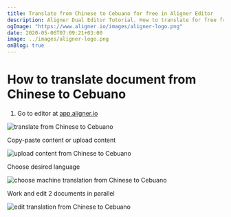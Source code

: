 ```yaml
---
title: Translate from Chinese to Cebuano for free in Aligner Editor
description: Aligner Dual Editor Tutorial. How to translate for free from Chinese to Cebuano. Aligner is multilingual document management platform. 
ogImage: "https://www.aligner.io/images/aligner-logo.png"
date: 2020-05-06T07:09:21+03:00
image: ../images/aligner-logo.png
onBlog: true
---
```


# How to translate document from Chinese to Cebuano

1. Go to editor at [app.aligner.io](https://app.aligner.io "Aligner App web page")

![translate from Chinese to Cebuano](../aligner-blank-editor.png "translate from Chinese to Cebuano")

Copy-paste content or upload content

![upload content from Chinese to Cebuano](../aligner-uploaded-document.png "upload content from Chinese to Cebuano")

Choose desired language

![choose machine translation from Chinese to Cebuano](../aligner-language-dropdown.png "choose machine translation from Chinese to Cebuano")

Work and edit 2 documents in parallel

![edit translation from Chinese to Cebuano](../aligner-double-sitded-editor.png "edit translation from Chinese to Cebuano")

